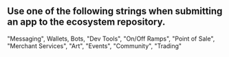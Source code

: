 ## Use one of the following strings when submitting an app to the ecosystem repository. 
"Messaging", Wallets, Bots, "Dev Tools", "On/Off Ramps", "Point of Sale", "Merchant Services", "Art", "Events", "Community", "Trading"
